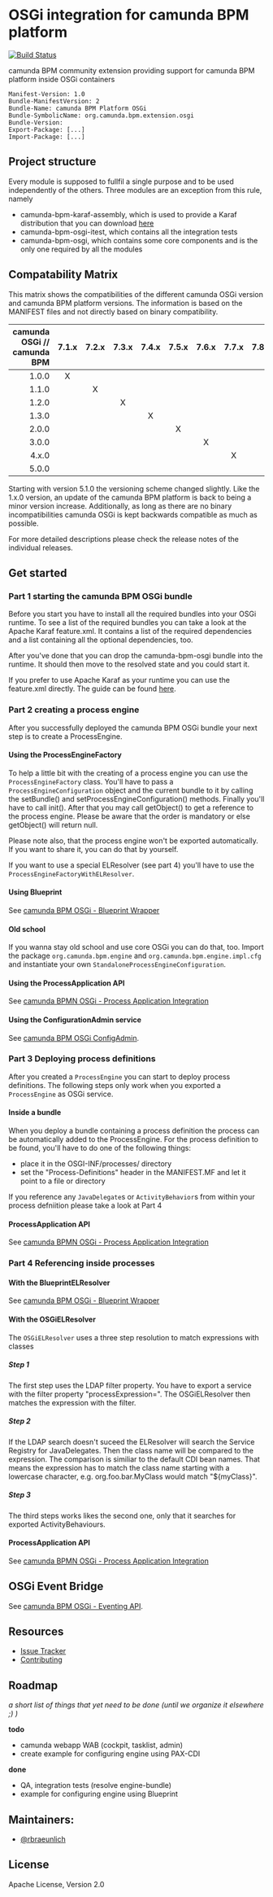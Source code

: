 # OSGi integration for camunda BPM platform

[![Build Status](https://travis-ci.org/camunda/camunda-bpm-platform-osgi.svg?branch=master)](https://travis-ci.org/camunda/camunda-bpm-platform-osgi)

camunda BPM community extension providing support for camunda BPM platform inside OSGi containers

```
Manifest-Version: 1.0
Bundle-ManifestVersion: 2
Bundle-Name: camunda BPM Platform OSGi
Bundle-SymbolicName: org.camunda.bpm.extension.osgi
Bundle-Version: 
Export-Package: [...]
Import-Package: [...]
```

## Project structure

Every module is supposed to fullfil a single purpose and to be used independently of the others.
Three modules are an exception from this rule, namely
- camunda-bpm-karaf-assembly, which is used to provide a Karaf distribution that you can download [here](https://github.com/camunda/camunda-bpm-platform-osgi/releases)
- camunda-bpm-osgi-itest, which contains all the integration tests
- camunda-bpm-osgi, which contains some core components and is the only one required by all the modules

## Compatability Matrix

This matrix shows the compatibilities of the different camunda OSGi version and camunda BPM platform versions.
The information is based on the MANIFEST files and not directly based on binary compatibility.

| camunda OSGi // camunda BPM  |  7.1.x  |  7.2.x  |  7.3.x  |  7.4.x  |  7.5.x  |  7.6.x  |  7.7.x  |  7.8.x  |  7.9.x  |
|-----------------------------:|:-------:|:-------:|:-------:|:-------:|:-------:|:-------:|:-------:|:-------:|:-------:|
|                       1.0.0  |    X    |         |         |         |         |         |         |         |         |
|                       1.1.0  |         |    X    |         |         |         |         |         |         |         |
|                       1.2.0  |         |         |    X    |         |         |         |         |         |         |
|                       1.3.0  |         |         |         |    X    |         |         |         |         |         |
|                       2.0.0  |         |         |         |         |    X    |         |         |         |         |
|                       3.0.0  |         |         |         |         |         |    X    |         |         |         |
|                       4.x.0  |         |         |         |         |         |         |    X    |         |         |
|                       5.0.0  |         |         |         |         |         |         |         |         |    X    |

Starting with version 5.1.0 the versioning scheme changed slightly. Like the 1.x.0 version, an update of the camunda BPM platform is back to being a minor version increase.
Additionally, as long as there are no binary incompatibilities camunda OSGi is kept backwards compatible as much as possible.

For more detailed descriptions please check the release notes of the individual releases.

## Get started

### Part 1 starting the camunda BPM OSGi bundle

Before you start you have to install all the required bundles into your OSGi runtime.
To see a list of the required bundles you can take a look at the Apache Karaf feature.xml.
It contains a list of the required dependencies and a list containing all the optional dependencies, too.

After you've done that you can drop the camunda-bpm-osgi bundle into the runtime.
It should then move to the resolved state and you could start it.

If you prefer to use Apache Karaf as your runtime you can use the feature.xml directly. The guide can be found [here](https://github.com/camunda/camunda-bpm-platform-osgi/blob/master/camunda-bpm-karaf-feature/README.md).

### Part 2 creating a process engine

After you successfully deployed the camunda BPM OSGi bundle your next step is to create a ProcessEngine.

#### Using the ProcessEngineFactory

To help a little bit with the creating of a process engine you can use the `ProcessEngineFactory` class. You'll have to pass a `ProcessEngineConfiguration` object and the current bundle to it by calling the setBundle() and setProcessEngineConfiguration() methods. Finally you'll have to call init(). After that you may call getObject() to get a reference to the process engine.
Please be aware that the order is mandatory or else getObject() will return null.

Please note also, that the process engine won't be exported automatically. If you want to share it, you can do that by yourself.

If you want to use a special ELResolver (see part 4) you'll have to use the `ProcessEngineFactoryWithELResolver`.

#### Using Blueprint

See [camunda BPM OSGi - Blueprint Wrapper](camunda-bpm-blueprint-wrapper)

#### Old school

If you wanna stay old school and use core OSGi you can do that, too.
Import the package `org.camunda.bpm.engine` and `org.camunda.bpm.engine.impl.cfg` and instantiate your own `StandaloneProcessEngineConfiguration`.

#### Using the ProcessApplication API

See [camunda BPMN OSGi - Process Application Integration](camunda-bpm-osgi-processapplication)

#### Using the ConfigurationAdmin service

See [camunda BPM OSGi ConfigAdmin](camunda-bpm-osgi-configadmin).

### Part 3 Deploying process definitions

After you created a `ProcessEngine` you can start to deploy process definitions.
The following steps only work when you exported a `ProcessEngine` as OSGi service.

#### Inside a bundle

When you deploy a bundle containing a process definition the process can be automatically added to the ProcessEngine.
For the process definition to be found, you'll have to do one of the following things:
- place it in the OSGI-INF/processes/ directory
- set the "Process-Definitions" header in the MANIFEST.MF and let it point to a file or directory

If you reference any `JavaDelegate`s or `ActivityBehavior`s from within your process defniition please take a look at Part 4

#### ProcessApplication API

See [camunda BPMN OSGi - Process Application Integration](camunda-bpm-osgi-processapplication)

### Part 4 Referencing inside processes

#### With the BlueprintELResolver

See [camunda BPM OSGi - Blueprint Wrapper](camunda-bpm-blueprint-wrapper)

#### With the OSGiELResolver

The `OSGiELResolver` uses a three step resolution to match expressions with classes

##### Step 1

The first step uses the LDAP filter property. You have to export a service with the filter property "processExpression=". The OSGiELResolver then matches the expression with the filter.

##### Step 2

If the LDAP search doesn't suceed the ELResolver will search the Service Registry for JavaDelegates. Then the class name will be compared to the expression. The comparison is similiar to the default CDI bean names. That means the expression has to match the class name starting with a lowercase character, e.g. org.foo.bar.MyClass would match "${myClass}".

##### Step 3

The third steps works likes the second one, only that it searches for exported ActivityBehaviours. 

#### ProcessApplication API

See [camunda BPMN OSGi - Process Application Integration](camunda-bpm-osgi-processapplication)

## OSGi Event Bridge

See [camunda BPM OSGi - Eventing API](https://github.com/camunda/camunda-bpm-platform-osgi/tree/messaging/camunda-bpm-osgi-eventing-api).

## Resources

* [Issue Tracker](https://github.com/camunda/camunda-bpm-platform-osgi/issues)
* [Contributing](CONTRIBUTING.md)


## Roadmap

_a short list of things that yet need to be done (until we organize it elsewhere ;) )_

**todo**
- camunda webapp WAB (cockpit, tasklist, admin)
- create example for configuring engine using PAX-CDI

**done**
- QA, integration tests (resolve engine-bundle)
- example for configuring engine using Blueprint


## Maintainers:

* [@rbraeunlich ](https://github.com/rbraeunlich)

## License

Apache License, Version 2.0
